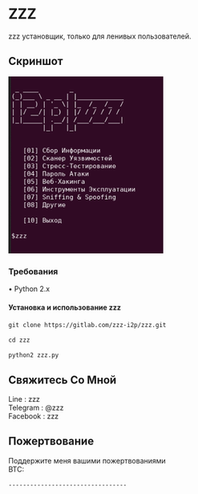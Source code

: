 # ZZZ
zzz установщик, только для ленивых пользователей.

## Скриншот
<img src="core/zzz.png">

### Требования
• Python 2.x

#### Установка и использование zzz
```
git clone https://gitlab.com/zzz-i2p/zzz.git
```
```
cd zzz
```
```
python2 zzz.py
```

## Свяжитесь Со Мной
Line     : zzz<br>
Telegram : @zzz<br>
Facebook : zzz

## Пожертвование
Поддержите меня вашими пожертвованиями<br>
BTC:
```
---------------------------------
```